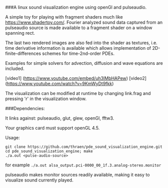 ###A linux sound visualization engine using openGl and pulseaudio.

A simple toy for playing with fragment shaders much like 
https://www.shadertoy.com/. Fourier analyzed sound data captured from an pulseaudio 
source is made available to a fragment shader on a window spanning rect.

The last two rendered images are also fed into the shader 
as textures, i.e. time derivative information is available which allows 
implementation of 2D-finite-differences schemes for time-2nd-order PDEs.

Examples for simple solvers for advection, diffusion and wave equations are
included. 

[video1] (https://www.youtube.com/embed/uh3lMbHAPew)
[video2] (https://www.youtube.com/watch?v=9KmWyDt9fkk)

The visualization can be modified at runtime by changing 
link.frag and pressing 'r' in the visualization window.

###Dependencies:

It links against: pulseaudio, glut, glew, openGl, fftw3.

Your graphics card must support openGL 4.5.

Usage:
```
git clone https://github.com/thraen/pde_sound_visualization_engine.git
cd pde_sound_visualization_engine; make
./a.out <pulse-audio-source>
```

for example `./a.out alsa_output.pci-0000_00_1f.3.analog-stereo.monitor`

pulseaudio makes monitor sources readily available,
making it easy to visualize sound currently played.
